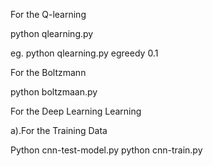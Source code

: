 For the Q-learning

python qlearning.py <explore policy> <epsilon value if egreedy>

eg. 
python qlearning.py egreedy 0.1

For the Boltzmann 

python boltzmaan.py

For the Deep Learning Learning

a).For the Training Data 

Python cnn-test-model.py
python cnn-train.py